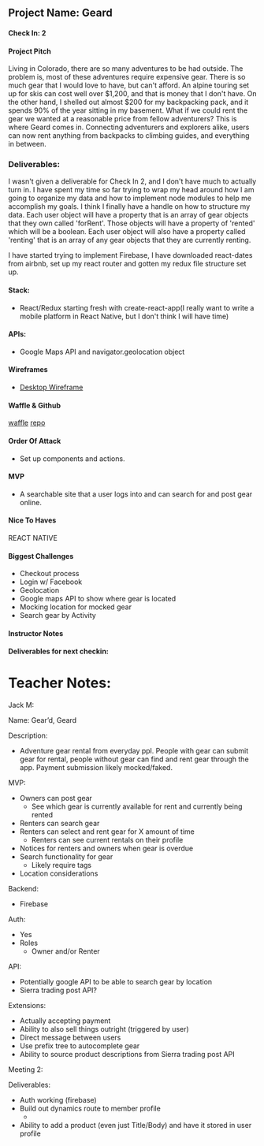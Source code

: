 ## Project Name: Geard

#### Check In: 2

#### Project Pitch

Living in Colorado, there are so many adventures to be had outside. The problem is, most of these adventures require expensive gear. There is so much gear that I would love to have, but can't afford. An alpine touring set up for skis can cost well over $1,200, and that is money that I don't have. On the other hand, I shelled out almost $200 for my backpacking pack, and it spends 90% of the year sitting in my basement. What if we could rent the gear we wanted at a reasonable price from fellow adventurers? This is where Geard comes in. Connecting adventurers and explorers alike, users can now rent anything from backpacks to climbing guides, and everything in between.

### Deliverables:

I wasn't given a deliverable for Check In 2, and I don't have much to actually turn in. I have spent my time so far trying to wrap my head around how I am going to organize my data and how to implement node modules to help me accomplish my goals. I think I finally have a handle on how to structure my data. Each user object will have a property that is an array of gear objects that they own called 'forRent'. Those objects will have a property of 'rented' which will be a boolean. Each user object will also have a property called 'renting' that is an array of any gear objects that they are currently renting.

I have started trying to implement Firebase, I have downloaded react-dates from airbnb, set up my react router and gotten my redux file structure set up.

#### Stack:

* React/Redux starting fresh with create-react-app(I really want to write a mobile platform in React Native, but I don't think I will have time)

#### APIs:
 * Google Maps API and navigator.geolocation object

#### Wireframes
 * [Desktop Wireframe](https://i.imgur.com/lLrk5B2.png)

#### Waffle & Github

[waffle](https://waffle.io/jackmallahan/geard) [repo](https://github.com/jackmallahan/geard)


#### Order Of Attack

* Set up components and actions.


#### MVP

* A searchable site that a user logs into and can search for and post gear online.


#### Nice To Haves

REACT NATIVE

#### Biggest Challenges

* Checkout process
* Login w/ Facebook
* Geolocation
* Google maps API to show where gear is located
* Mocking location for mocked gear
* Search gear by Activity

#### Instructor Notes

#### Deliverables for next checkin:



# Teacher Notes:

Jack M:

Name: Gear’d, Geard

Description:
* Adventure gear rental from everyday ppl. People with gear can submit gear for rental, people without gear can find and rent gear through the app. Payment submission likely mocked/faked.

MVP:
* Owners can post gear
    * See which gear is currently available for rent and currently being rented
* Renters can search gear
* Renters can select and rent gear for X amount of time
    * Renters can see current rentals on their profile
* Notices for renters and owners when gear is overdue
* Search functionality for gear
    * Likely require tags
* Location considerations

Backend:
* Firebase

Auth:
* Yes
* Roles
    * Owner and/or Renter

API:
* Potentially google API to be able to search gear by location
* Sierra trading post API?

Extensions:
* Actually accepting payment
* Ability to also sell things outright (triggered by user)
* Direct message between users
* Use prefix tree to autocomplete gear
* Ability to source product descriptions from Sierra trading post API

Meeting 2:

Deliverables:
* Auth working (firebase)
* Build out dynamics route to member profile
    * <Route to=‘/geard/profile/:id’ component={Profile} />
* Ability to add a product (even just Title/Body) and have it stored in user profile
